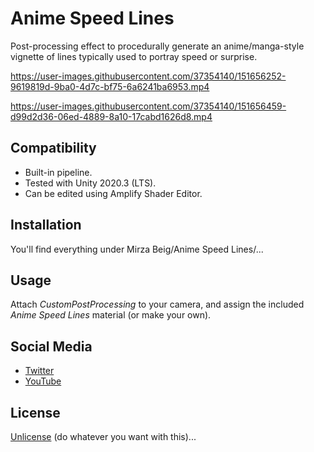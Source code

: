 # Anime Speed Lines

Post-processing effect to procedurally generate an anime/manga-style vignette of lines typically used to portray speed or surprise.
 
https://user-images.githubusercontent.com/37354140/151656252-9619819d-9ba0-4d7c-bf75-6a6241ba6953.mp4

https://user-images.githubusercontent.com/37354140/151656459-d99d2d36-06ed-4889-8a10-17cabd1626d8.mp4

## Compatibility

- Built-in pipeline.
- Tested with Unity 2020.3 (LTS). 
- Can be edited using Amplify Shader Editor.

## Installation

You'll find everything under Mirza Beig/Anime Speed Lines/...

## Usage

Attach _CustomPostProcessing_ to your camera, and assign the included _Anime Speed Lines_ material (or make your own).

## Social Media
- [Twitter](https://twitter.com/TheMirzaBeig/)
- [YouTube](https://www.youtube.com/c/MirzaBeig)

## License
[Unlicense](LICENSE) (do whatever you want with this)...
